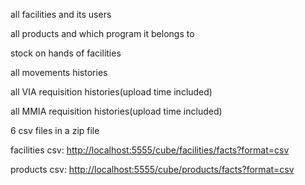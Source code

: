 all facilities and its users

all products and which program it belongs to

stock on hands of facilities

all movements histories

all VIA requisition histories(upload time included)

all MMIA requisition histories(upload time included)

6 csv files in a zip file

facilities csv: [http://localhost:5555/cube/facilities/facts?format=csv](http://localhost:5555/cube/facilities/facts?format=csv)

products csv: [http://localhost:5555/cube/products/facts?format=csv](http://localhost:5555/cube/products/facts?format=csv)
